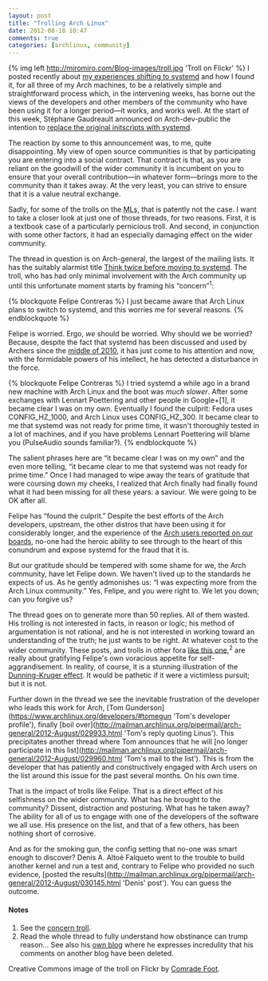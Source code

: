 ```yaml
---
layout: post
title: "Trolling Arch Linux"
date: 2012-08-18 10:47
comments: true
categories: [archlinux, community]
---
```

    
{% img left http://miromiro.com/Blog-images/troll.jpg 'Troll on Flickr' %}
I posted recently about
[my experiences shifting to systemd](http://jasonwryan.com/blog/2012/08/04/systemd/ 'Some thoughts on moving across…')
and how I found it, for all three of my Arch machines, to be a relatively simple and
straightforward process which, in the intervening weeks, has borne out the views of 
the developers and other members of the community who have been using it for a longer
period—it works, and works well. At the start of this week, Stéphane Gaudreault
announced on Arch-dev-public the intention to 
[replace the original initscripts with systemd](http://mailman.archlinux.org/pipermail/arch-dev-public/2012-August/023389.html 'ML post seeking developer views').

The reaction by some to this announcement was, to me, quite disappointing. My view of
open source communities is that by participating you are entering into a social contract.
That contract is that, as you are reliant on the goodwill of the wider community it is
incumbent on you to ensure that your overall contribution—in whatever form—brings
more to the community than it takes away. At the very least, you can strive to ensure 
that it is a value neutral exchange.

Sadly, for some of the trolls on the <acronym title="Mailing lists">MLs</acronym>, that
is patently not the case. I want to take a closer look at just one of those threads, for two
reasons. First, it is a textbook case of a particularly pernicious troll. And second, in
conjunction with some other factors, it had an especially damaging effect on the wider
community. 

The thread in question is on Arch-general, the largest of the mailing lists. It has
the suitably alarmist title
[Think twice before moving to systemd](http://mailman.archlinux.org/pipermail/arch-general/2012-August/029856.html 'A trolling we will go…').
The troll, who has had only minimal involvement with the Arch community up until this
unfortunate moment starts by framing his “concern”<sup>1</sup>:

{% blockquote Felipe Contreras %}
I just became aware that Arch Linux plans to switch to systemd, and this worries me for several reasons.
{% endblockquote %}

Felipe is worried. Ergo, *we* should be worried. Why should we be worried? Because,
despite the fact that systemd has been discussed and used by Archers since the
[middle of 2010](https://bbs.archlinux.org/viewtopic.php?id=96316 '57 page thread on the Arch BBS'),
it has just come to his attention and now, with the formidable powers of his intellect,
he has detected a disturbance in the force.

{% blockquote Felipe Contreras %}
I tried systemd a while ago in a brand new machine with Arch Linux and the boot was *much slower*. After some exchanges with Lennart Poettering and other people in Google+[1], it became clear I was on my own. Eventually I found the culprit: Fedora uses CONFIG_HZ_1000, and Arch Linux uses CONFIG_HZ_300. It became clear to me that systemd was not ready for prime time, it wasn't thoroughly tested in a lot of machines, and if you have problems Lennart Poettering will blame you (PulseAudio sounds familiar?).
{% endblockquote %}

The salient phrases here are “it became clear I was on my own” and the even more telling, 
“it became clear to me that systemd was not ready for prime time.” Once I had managed to 
wipe away the tears of gratitude that were coursing down my cheeks, I realized that Arch
finally had finally found what it had been missing for all these years: a saviour. We
were going to be OK after all.

Felipe has “found the culprit.” Despite the best efforts of the Arch developers, upstream,
the other distros that have been using it for considerably longer, and the experience of the
[Arch users reported on our boards](https://bbs.archlinux.org/viewtopic.php?pid=1147676 'Thread on systemd - one of many'),
no-one had the heroic ability to see through to the heart of this conundrum and expose
systemd for the fraud that it is.

But our gratitude should be tempered with some shame for we, the Arch community, have let
Felipe down. We haven't lived up to the standards he expects of us. As he gently admonishes us: 
“I was expecting more from the Arch Linux community.” Yes, Felipe, and you were right to. 
We let you down; can you forgive us?

The thread goes on to generate more than 50 replies. All of them wasted. 
His trolling is not interested in facts, in reason or logic; his method of argumentation is
not rational, and he is not interested in working toward an understanding
of the truth; he just wants to be right. At whatever cost to the wider community. These posts, 
and trolls in other fora
[like this one](https://lkml.org/lkml/2012/4/12/434 'LKML exchange with Linus Torvalds'),<sup>2</sup>
are really about gratifying Felipe's own voracious appetite for self-aggrandisement. In reality,
of course, it is a stunning illustration of the
[Dunning-Kruger effect](https://secure.wikimedia.org/wikipedia/en/wiki/Dunning%E2%80%93Kruger_effect 'Wikipedia entry').
It would be pathetic if it were a victimless pursuit; but it is not.

Further down in the thread we see the inevitable frustration of the developer who leads
this work for Arch, 
[Tom Gunderson](https://www.archlinux.org/developers/#tomegun 'Tom's developer profile'),
finally [boil over](http://mailman.archlinux.org/pipermail/arch-general/2012-August/029933.html 'Tom's reply quoting Linus').
This precipitates another thread where Tom announces that he will
[no longer participate in this list](http://mailman.archlinux.org/pipermail/arch-general/2012-August/029960.html 'Tom's mail to the list').
This is from the developer that has patiently and constructively engaged with Arch users on the
list around this issue for the past several months. On his own time.

That is the impact of trolls like Felipe. That is a direct effect of his selfishness on the
wider community. What has he brought to the community? Dissent, distraction and posturing.
What has he taken away? The ability for all of us to engage with one of the developers
of the software we all use. His presence on the list, and that of a few others,
has been nothing short of corrosive.

And as for the smoking gun, the config setting that no-one was smart enough to 
discover? Denis A. Altoé Falqueto went to the trouble to build another kernel
and run a test and, contrary to Felipe who provided no such evidence, 
[posted the results](http://mailman.archlinux.org/pipermail/arch-general/2012-August/030145.html 'Denis' post').
You can guess the outcome.

#### Notes
1. See the [concern troll](http://www.urbandictionary.com/define.php?term=concern+troll).
2. Read the whole thread to fully understand how obstinance can trump reason… See
also his [own blog](http://felipec.wordpress.com/2012/05/26/no-mercurial-branches-are-still-not-better-than-git-ones-response-to-jhws-more-on-mercurial-vs-git-with-graphs/)
where he expresses incredulity that his comments on another blog have been deleted.

Creative Commons image of the troll on Flickr by
[Comrade Foot](http://www.flickr.com/photos/56380734@N05/6937763971/).
